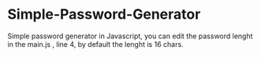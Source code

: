 # Simple-Password-Generator

<p> Simple password generator in Javascript, you can edit the password lenght in the main.js , line 4, by default the lenght is 16 chars. </p>
